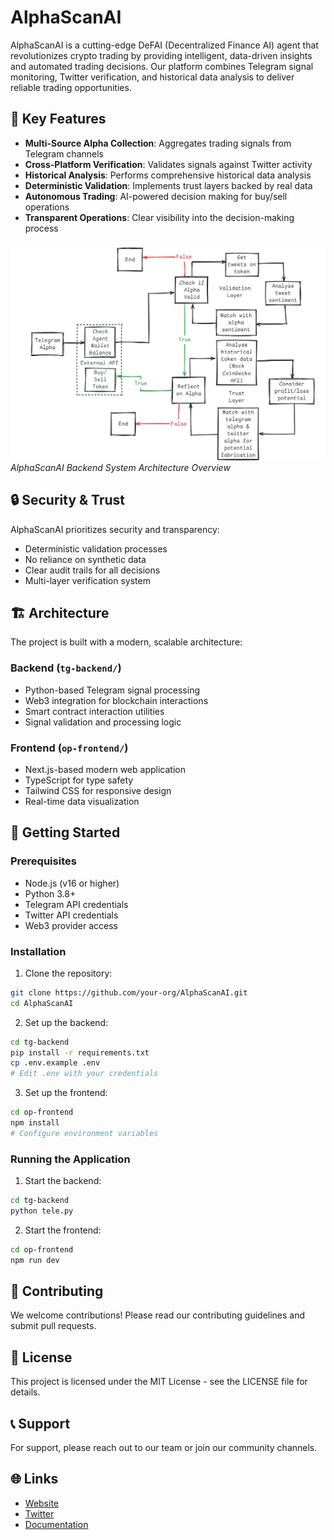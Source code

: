 # AlphaScanAI

AlphaScanAI is a cutting-edge DeFAI (Decentralized Finance AI) agent that revolutionizes crypto trading by providing intelligent, data-driven insights and automated trading decisions. Our platform combines Telegram signal monitoring, Twitter verification, and historical data analysis to deliver reliable trading opportunities.

## 🌟 Key Features

- **Multi-Source Alpha Collection**: Aggregates trading signals from Telegram channels
- **Cross-Platform Verification**: Validates signals against Twitter activity
- **Historical Analysis**: Performs comprehensive historical data analysis
- **Deterministic Validation**: Implements trust layers backed by real data
- **Autonomous Trading**: AI-powered decision making for buy/sell operations
- **Transparent Operations**: Clear visibility into the decision-making process

![AlphaScanAI System Overview](assets/AlphaScan.jpeg)
*AlphaScanAI Backend System Architecture Overview*


## 🔒 Security & Trust

AlphaScanAI prioritizes security and transparency:
- Deterministic validation processes
- No reliance on synthetic data
- Clear audit trails for all decisions
- Multi-layer verification system

## 🏗️ Architecture

The project is built with a modern, scalable architecture:

### Backend (`tg-backend/`)
- Python-based Telegram signal processing
- Web3 integration for blockchain interactions
- Smart contract interaction utilities
- Signal validation and processing logic

### Frontend (`op-frontend/`)
- Next.js-based modern web application
- TypeScript for type safety
- Tailwind CSS for responsive design
- Real-time data visualization

## 🚀 Getting Started

### Prerequisites
- Node.js (v16 or higher)
- Python 3.8+
- Telegram API credentials
- Twitter API credentials
- Web3 provider access

### Installation

1. Clone the repository:
```bash
git clone https://github.com/your-org/AlphaScanAI.git
cd AlphaScanAI
```

2. Set up the backend:
```bash
cd tg-backend
pip install -r requirements.txt
cp .env.example .env
# Edit .env with your credentials
```

3. Set up the frontend:
```bash
cd op-frontend
npm install
# Configure environment variables
```

### Running the Application

1. Start the backend:
```bash
cd tg-backend
python tele.py
```

2. Start the frontend:
```bash
cd op-frontend
npm run dev
```

## 🤝 Contributing

We welcome contributions! Please read our contributing guidelines and submit pull requests.

## 📄 License

This project is licensed under the MIT License - see the LICENSE file for details.

## 📞 Support

For support, please reach out to our team or join our community channels.

## 🌐 Links

- [Website](https://alphascan.ai)
- [Twitter](https://twitter.com/AlphaScanAI)
- [Documentation](https://docs.alphascan.ai) 